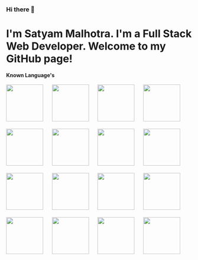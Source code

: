 ### Hi there 👋
<h1>I'm Satyam Malhotra. I'm a Full Stack Web Developer. Welcome to my GitHub page!</h1>

<b>Known Language's </b>
<br>
<br>
<img src="https://user-images.githubusercontent.com/86426325/123944125-70876d00-d9ba-11eb-877d-6e6d3e4a4ee8.png" width="100">&nbsp;&nbsp;&nbsp;&nbsp;&nbsp;
<img src="https://user-images.githubusercontent.com/86426325/123945269-982b0500-d9bb-11eb-8a73-a5478b8383c3.png" width="100">&nbsp;&nbsp;&nbsp;&nbsp;&nbsp;
<img src="https://user-images.githubusercontent.com/86426325/123945386-b85ac400-d9bb-11eb-816b-279e55756e77.png" width="100">&nbsp;&nbsp;&nbsp;&nbsp;&nbsp;
<img src="https://user-images.githubusercontent.com/86426325/123945502-d7f1ec80-d9bb-11eb-9175-41425ee94adb.png" width="100">&nbsp;&nbsp;&nbsp;&nbsp;&nbsp;
<br>
<br>
<img src="https://user-images.githubusercontent.com/86426325/123945556-eb04bc80-d9bb-11eb-9c0c-875797946a80.png" width="100">&nbsp;&nbsp;&nbsp;&nbsp;&nbsp;
<img src="https://user-images.githubusercontent.com/86426325/123945808-269f8680-d9bc-11eb-860a-8c1cc42a5e0f.png" width="100">&nbsp;&nbsp;&nbsp;&nbsp;&nbsp;
<img src="https://user-images.githubusercontent.com/86426325/123945911-43d45500-d9bc-11eb-9207-7fafe1da693f.png" width="100">&nbsp;&nbsp;&nbsp;&nbsp;&nbsp;
<img src="https://user-images.githubusercontent.com/86426325/123946093-72eac680-d9bc-11eb-82b4-3b9ae7fddeab.png" width="100">&nbsp;&nbsp;&nbsp;&nbsp;&nbsp;
<br>
<br>
<img src="https://user-images.githubusercontent.com/86426325/123946158-87c75a00-d9bc-11eb-8db8-a101491dd28d.png" width="100">&nbsp;&nbsp;&nbsp;&nbsp;&nbsp;
<img src="https://user-images.githubusercontent.com/86426325/123946254-9f9ede00-d9bc-11eb-8725-c5bf1d1fd27f.png" width="100">&nbsp;&nbsp;&nbsp;&nbsp;&nbsp;
<img src="https://user-images.githubusercontent.com/86426325/123946346-b9d8bc00-d9bc-11eb-83fc-afdcbe7fd447.png" width="100">&nbsp;&nbsp;&nbsp;&nbsp;&nbsp;
<img src="https://user-images.githubusercontent.com/86426325/123946415-ceb54f80-d9bc-11eb-9acd-823271137d4e.png" width="100">&nbsp;&nbsp;&nbsp;&nbsp;&nbsp;
<br>
<br>
<img src="https://user-images.githubusercontent.com/86426325/123946430-d5dc5d80-d9bc-11eb-9e91-061ffdd352e1.png" width="100">&nbsp;&nbsp;&nbsp;&nbsp;&nbsp;
<img src="https://user-images.githubusercontent.com/86426325/123946455-dd9c0200-d9bc-11eb-9696-d1e40ca12adb.png" width="100">&nbsp;&nbsp;&nbsp;&nbsp;&nbsp;
<img src="https://user-images.githubusercontent.com/86426325/123946487-e7256a00-d9bc-11eb-8b79-f7865c2deb52.png" width="100">&nbsp;&nbsp;&nbsp;&nbsp;&nbsp;
<img src="https://user-images.githubusercontent.com/86426325/123948026-a62e5500-d9be-11eb-8d28-c042a2747b33.png" width="100">
